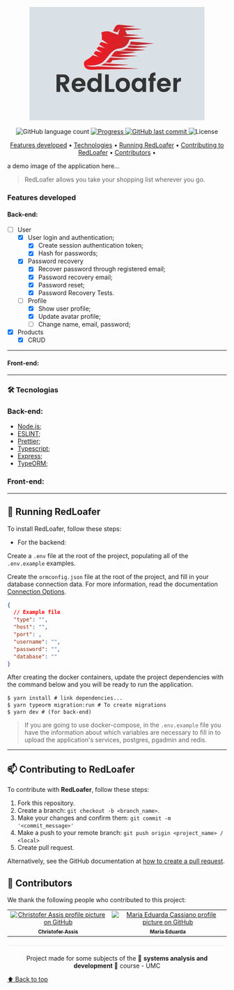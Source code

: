 <p align="center">
  <img  alt="RedLoafer Logo" src="./assets/Logo.jpeg" />
</p>

<p align="center">
  <img alt="GitHub language count" src="https://img.shields.io/github/languages/count/Chriszao/RedLoafer?color=%2304D361" />

  <a href="http://makeapullrequest.com">
    <img src="https://img.shields.io/badge/progress-25%25-brightgreen.svg" alt="Progress">
  </a>
	
  <a href="https://github.com/Chriszao/RedLoafer/commits/master">
    <img alt="GitHub last commit" src="https://img.shields.io/github/last-commit/Chriszao/RedLoafer"/>
  </a>

  <img alt="License" src="https://img.shields.io/badge/license-MIT-brightgreen"/>
</p>

<p align="center">
 <a href="#features-developed">Features developed</a> •
 <a href="#technologies">Technologies</a> •
 <a href="#running-foodcamp">Running RedLoafer</a> •
 <a href="#contributing-to-foodcamp">Contributing to RedLoafer</a> •
 <a href="#contributors">Contributors</a> •
</p>

a demo image of the application here...
<!-- <img src="" alt="foodcamp system example"> -->

> RedLoafer allows you take your shopping list wherever you go.

### Features developed

#### Back-end:

- [ ] User
  - [x] User login and authentication;
    - [x] Create session authentication token;
    - [x] Hash for passwords;
  - [x] Password recovery
    - [x] Recover password through registered email;
    - [x] Password recovery email;
    - [x] Password reset;
    - [x] Password Recovery Tests.
  - [ ] Profile
    - [x] Show user profile;
    - [x] Update avatar profile;
    - [ ] Change name, email, password;
- [x] Products
  - [x] CRUD

---

#### Front-end:

---

### 🛠️ Tecnologias

### Back-end:

- [Node.js](https://nodejs.org/en/);
- [ESLINT](https://eslint.org/docs/user-guide/getting-started);
- [Prettier](https://prettier.io/docs/en/install.html);
- [Typescript](https://www.typescriptlang.org/docs/);
- [Express](https://expressjs.com/pt-br/starter/installing.html);
- [TypeORM](https://typeorm.io/#/);

### Front-end:

---
## 🚀 Running RedLoafer

To install RedLoafer, follow these steps:

- For the backend:

Create a ```.env``` file at the root of the project, populating all of the ```.env.example``` examples.

Create the ```ormconfig.json``` file at the root of the project, and fill in your database connection data.
For more information, read the documentation [Connection Options](https://typeorm.io/#/connection-options).

~~~JSON
{
  // Example file
  "type": "", 
  "host": "", 
  "port": ,
  "username": "",
  "password": "",
  "database": ""
}
~~~

After creating the docker containers, update the project dependencies with the command below and you will be ready to run the application. 

~~~shell
$ yarn install # link dependencies...
$ yarn typeorm migration:run # To create migrations
$ yarn dev # (for back-end)
~~~

> If you are going to use docker-compose, in the ```.env.example``` file you have the information about which variables are necessary to fill in to upload the application's services, postgres, pgadmin and redis.

---

## 📫 Contributing to RedLoafer
To contribute with <strong>RedLoafer</strong>, follow these steps:

1. Fork this repository.
2. Create a branch: `git checkout -b <branch_name>`.
3. Make your changes and confirm them: `git commit -m '<commit_message>'`
4. Make a push to your remote branch: `git push origin <project_name> / <local>`
5. Create pull request.

Alternatively, see the GitHub documentation at [how to create a pull request](https://help.github.com/en/github/collaborating-with-issues-and-pull-requests/creating-a-pull-request).

## 🤝 Contributors

We thank the following people who contributed to this project:

<table>
  <tr>
    <td align="center">
      <a href="https://github.com/Chriszao">
        <img src="https://avatars3.githubusercontent.com/Chriszao" width="100px;" alt="Christofer Assis profile picture on GitHub"/><br>
        <sub>
          <b>Christofer Assis</b>
        </sub>
      </a>
    </td>
    <td align="center">
      <a href="https://github.com/mahcassi">
        <img src="https://avatars.githubusercontent.com/u/72576725?v=4" width="100px;" alt="Maria Eduarda Cassiano profile picture on GitHub"/><br>
        <sub>
          <b>Maria Eduarda</b>
        </sub>
      </a>
    </td>
  </tr>
</table>

<p align="center" style="margin-top: 20px; border-top: 1px solid #eee; padding-top: 20px;">
  Project made for some subjects of the 📕 <strong>systems analysis and development </strong> 📗 course - UMC
</p>


[⬆ Back to top](#RedLoafer)<br>
